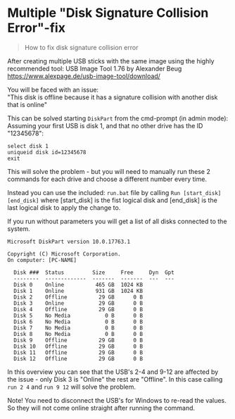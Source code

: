 # Multiple "Disk Signature Collision Error"-fix
> How to fix disk signature collision error

After creating multiple USB sticks with the same image using the highly recommended tool: 
USB Image Tool 1.76  by Alexander Beug  
https://www.alexpage.de/usb-image-tool/download/  

You will be faced with an issue:  
"This disk is offline because it has a signature collision with another disk that is online"   

This can be solved starting ```DiskPart``` from the cmd-prompt (in admin mode):
Assuming your first USB is disk 1, and that no other drive has the ID "12345678":

```
select disk 1   
uniqueid disk id=12345678  
exit
```

This will solve the problem - but you will need to manually run these 2 commands for each drive and choose a different number every time.  

Instead you can use the included: ```run.bat``` file by calling ```Run [start_disk] [end_disk]``` where [start_disk] is the fist logical disk and [end_disk] is the last logical disk to apply the change to.  

If you run without parameters you will get a list of all disks connected to the system.

```
Microsoft DiskPart version 10.0.17763.1  
  
Copyright (C) Microsoft Corporation.  
On computer: [PC-NAME]  
  
  Disk ###  Status         Size     Free     Dyn  Gpt  
  --------  -------------  -------  -------  ---  ---  
  Disk 0    Online          465 GB  1024 KB  
  Disk 1    Online          931 GB  1024 KB  
  Disk 2    Offline          29 GB      0 B   
  Disk 3    Online           29 GB      0 B  
  Disk 4    Offline          29 GB      0 B  
  Disk 5    No Media           0 B      0 B  
  Disk 6    No Media           0 B      0 B  
  Disk 7    No Media           0 B      0 B  
  Disk 8    No Media           0 B      0 B  
  Disk 9    Offline          29 GB      0 B  
  Disk 10   Offline          29 GB      0 B  
  Disk 11   Offline          29 GB      0 B  
  Disk 12   Offline          29 GB      0 B  
```

In this overview you can see that the USB's 2-4 and 9-12 are affected by the issue - only Disk 3 is "Online" the rest are "Offline". 
In this case calling `run 2 4` and `run 9 12` will solve the problem.   

Note! You need to disconnect the USB's for Windows to re-read the values. So they will not come online straight after running the command.  